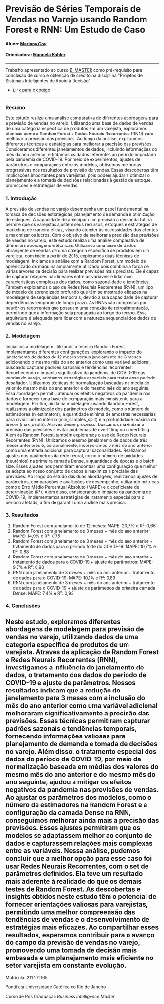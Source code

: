 <!-- antes de enviar a versão final, solicitamos que todos os comentários, colocados para orientação ao aluno, sejam removidos do arquivo -->
# Previsão de Séries Temporais de Vendas no Varejo usando Random Forest e RNN: Um Estudo de Caso

#### Aluno: [Mariana Coy](https://github.com/marianacoy)
#### Orientadora: [Manoela Kohler](https://github.com/manoelakohler).

---

Trabalho apresentado ao curso [BI MASTER](https://ica.puc-rio.ai/bi-master) como pré-requisito para conclusão de curso e obtenção de crédito na disciplina "Projetos de Sistemas Inteligentes de Apoio à Decisão".

<!-- para os links a seguir, caso os arquivos estejam no mesmo repositório que este README, não há necessidade de incluir o link completo: basta incluir o nome do arquivo, com extensão, que o GitHub completa o link corretamente -->
- [Link para o código](https://github.com/marianacoy/Previsao-de-Series-Temporais.git)

---

### Resumo

Este estudo realiza uma análise comparativa de diferentes abordagens para a previsão de vendas no varejo. Utilizando uma base de dados de vendas de uma categoria específica de produtos em um varejista, exploramos técnicas como a Random Forest e Redes Neurais Recorrentes (RNN) para melhorar a precisão das previsões.
Ao longo da análise, exploramos diferentes técnicas e estratégias para melhorar a precisão das previsões. Consideramos diferentes janelamentos de dados, incluindo informações do mês do ano anterior, e tratamos os dados referentes ao período impactado pela pandemia de COVID-19.
Por meio de experimentos, ajustes de parâmetros e comparações entre os modelos, obtivemos melhorias progressivas nos resultados de previsão de vendas. Essas descobertas têm implicações importantes para varejistas, pois podem ajudar a otimizar o planejamento e a tomada de decisões relacionadas à gestão de estoque, promoções e estratégias de vendas.


### 1. Introdução

A previsão de vendas no varejo desempenha um papel fundamental na tomada de decisões estratégicas, planejamento de demanda e otimização de estoques. A capacidade de antecipar com precisão a demanda futura permite que os varejistas ajustem seus recursos, estoques e estratégias de marketing de maneira eficaz, visando atender às necessidades dos clientes e maximizar os lucros. Com o objetivo de melhorar a precisão das previsões de vendas no varejo, este estudo realiza uma análise comparativa de diferentes abordagens e técnicas.
Utilizando uma base de dados abrangente de vendas de uma categoria específica de produtos em um varejista, com início a partir de 2015, exploramos duas técnicas de modelagem. 
Iniciamos a análise com a Random Forest, um modelo de aprendizado de máquina amplamente utilizado pois combina a força de várias árvores de decisão para realizar previsões mais precisas. Ele é capaz de capturar relações não lineares entre as variáveis e lidar com características complexas dos dados, como sazonalidade e tendências.
Também exploramos o uso de Redes Neurais Recorrentes (RNN), um tipo de modelo de aprendizado profundo que têm se mostrado eficazes na modelagem de sequências temporais, devido à sua capacidade de capturar dependências temporais de longo prazo. As RNNs são compostas por neurônios recorrentes que possuem uma conexão de retroalimentação, permitindo que a informação seja propagada ao longo do tempo. Essa arquitetura é adequada para lidar com a natureza sequencial dos dados de vendas no varejo.


### 2. Modelagem

Iniciamos a modelagem utilizando a técnica Random Forest. Implementamos diferentes configurações, explorando o impacto do janelamento de dados de 12 meses versus janelamento de 3 meses adicionando o mesmo mês do ano anterior como uma variável adicional, buscando capturar padrões sazonais e tendências recorrentes.
Reconhecendo o impacto significativo da pandemia de COVID-19 nas vendas do varejo, adotamos estratégias especiais para tratar esse período desafiador. Utilizamos técnicas de normalização baseadas na média do valor do mesmo mês do ano anterior e do mesmo mês do ano seguinte. Essa abordagem permitiu atenuar os efeitos negativos da pandemia nos dados e fornecer uma base de comparação mais consistente para a modelagem.
Por fim, ainda na modelagem usando Random Forest, realizamos a otimização dos parâmetros do modelo, como o número de estimadores (n_estimators), a quantidade mínima de amostras necessárias para dividir um nó interno (min_samples_split) e a profundidade máxima da árvore (max_depth). Através desse processo, buscamos maximizar a precisão das previsões e evitar problemas de overfitting ou underfitting.
Além da Random Forest, também exploramos o uso de Redes Neurais Recorrentes (RNN). Utilizamos o mesmo janelamento de dados de três meses anteriores e, adicionalmente, incorporamos o mês do ano anterior como uma entrada adicional para capturar sazonalidades.
Realizamos ajustes nos parâmetros da rede neural, como o número de unidades (neurônios) na primeira camada Dense, a quantidade de épocas e o batch size. Esses ajustes nos permitiram encontrar uma configuração que melhor se adapta ao nosso conjunto de dados e maximiza a precisão das previsões.
Ao longo do estudo das duas abordagens, realizamos ajustes de parâmetros, comparações e avaliações de desempenho, utilizando métricas como o Erro Médio Percentual Absoluto (MAPE) e o coeficiente de determinação (R²). Além disso, considerando o impacto da pandemia de COVID-19, implementamos estratégias de tratamento especial para o período afetado, a fim de garantir uma análise mais precisa.

### 3. Resultados

1) Random Forest com janelamento de 12 meses: MAPE: 20,7% e R²: 0,66
2) Random Forest com janelamento de 3 meses + mês do ano anterior: MAPE: 14,9% e R²: 0,75
3) Random Forest com janelamento de 3 meses + mês do ano anterior + tratamento de dados para o período forte do COVID-19: MAPE: 10,7% e R²: 0,88
4) Random Forest com janelamento de 3 meses + mês do ano anterior + tratamento de dados para o COVID-19 + ajuste de parâmetros: MAPE: 9,7% e R²: 0,90
5) RNN com janelamento de 3 meses + mês do ano anterior + tratamento de dados para o COVID-19: MAPE: 10,1% e R²: 0,89
6) RNN com janelamento de 3 meses + mês do ano anterior + tratamento de dados para o COVID-19 + ajuste de parâmetros da primeira camada Dense: MAPE: 7,4% e R²: 0,93

### 4. Conclusões

Neste estudo, exploramos diferentes abordagens de modelagem para previsão de vendas no varejo, utilizando dados de uma categoria específica de produtos de um varejista. Através da aplicação de Random Forest e Redes Neurais Recorrentes (RNN), investigamos a influência do janelamento de dados, o tratamento dos dados do período de COVID-19 e ajuste de parâmetros.
Nossos resultados indicam que a redução do janelamento para 3 meses com a  inclusão do mês do ano anterior como uma variável adicional melhoraram significativamente a precisão das previsões. Essas técnicas permitiram capturar padrões sazonais e tendências temporais, fornecendo informações valiosas para planejamento de demanda e tomada de decisões no varejo.
Além disso, o tratamento especial dos dados do período de COVID-19, por meio da normalização baseada em médias dos valores do mesmo mês do ano anterior e do mesmo mês do ano seguinte, ajudou a mitigar os efeitos negativos da pandemia nas previsões de vendas.
Ao ajustar os parâmetros dos modelos, como o número de estimadores na Random Forest e a configuração da camada Dense na RNN, conseguimos melhorar ainda mais a precisão das previsões. Esses ajustes permitiram que os modelos se adaptassem melhor ao conjunto de dados e capturassem relações mais complexas entre as variáveis.
Nessa análise, pudemos concluir que a melhor opção para esse caso foi usar Redes Neurais Recorrentes, com o set de parâmetros definidos. Ela teve um resultado mais aderente à realidade do que os demais testes de Random Forest.
As descobertas e insights obtidos neste estudo têm o potencial de fornecer orientações valiosas para varejistas, permitindo uma melhor compreensão das tendências de vendas e o desenvolvimento de estratégias mais eficazes. Ao compartilhar esses resultados, esperamos contribuir para o avanço do campo da previsão de vendas no varejo, promovendo uma tomada de decisão mais embasada e um planejamento mais eficiente no setor varejista em constante evolução.
---

Matrícula: 211.101.165

Pontifícia Universidade Católica do Rio de Janeiro

Curso de Pós Graduação *Business Intelligence Master*
